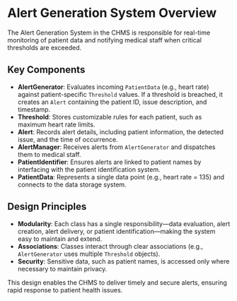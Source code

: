 # Alert Generation System Overview

The Alert Generation System in the CHMS is responsible for real-time monitoring of patient data and notifying medical staff when critical thresholds are exceeded.

## Key Components

- **AlertGenerator**: Evaluates incoming `PatientData` (e.g., heart rate) against patient-specific `Threshold` values. If a threshold is breached, it creates an `Alert` containing the patient ID, issue description, and timestamp.
- **Threshold**: Stores customizable rules for each patient, such as maximum heart rate limits.
- **Alert**: Records alert details, including patient information, the detected issue, and the time of occurrence.
- **AlertManager**: Receives alerts from `AlertGenerator` and dispatches them to medical staff.
- **PatientIdentifier**: Ensures alerts are linked to patient names by interfacing with the patient identification system.
- **PatientData**: Represents a single data point (e.g., heart rate = 135) and connects to the data storage system.

## Design Principles

- **Modularity**: Each class has a single responsibility—data evaluation, alert creation, alert delivery, or patient identification—making the system easy to maintain and extend.
- **Associations**: Classes interact through clear associations (e.g., `AlertGenerator` uses multiple `Threshold` objects).
- **Security**: Sensitive data, such as patient names, is accessed only where necessary to maintain privacy.

This design enables the CHMS to deliver timely and secure alerts, ensuring rapid response to patient health issues.